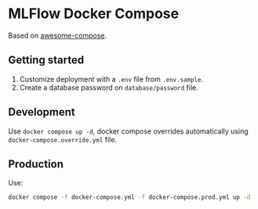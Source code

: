 # MLFlow Docker Compose

Based on [awesome-compose](https://github.com/docker/awesome-compose).

## Getting started

1.  Customize deployment with a `.env` file from `.env.sample`.
2.  Create a database password on `database/password` file.

## Development

Use `docker compose up -d`, docker compose overrides automatically using
`docker-compose.override.yml` file.

## Production

Use:

```bash
docker compose -f docker-compose.yml -f docker-compose.prod.yml up -d
```
